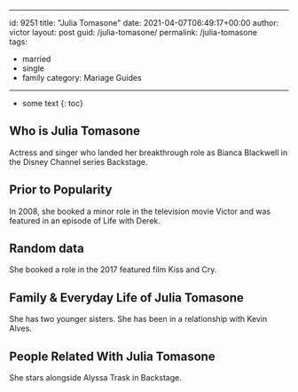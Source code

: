  ---
id: 9251
title: "Julia Tomasone"
date: 2021-04-07T06:49:17+00:00
author: victor
layout: post
guid: /julia-tomasone/
permalink: /julia-tomasone  
tags:
  - married
  - single
  - family
category: Mariage Guides
---

* some text
{: toc}

## Who is Julia Tomasone

Actress and singer who landed her breakthrough role as Bianca Blackwell in the Disney Channel series Backstage.

## Prior to Popularity

In 2008, she booked a minor role in the television movie Victor and was featured in an episode of Life with Derek.

## Random data

She booked a role in the 2017 featured film Kiss and Cry.

## Family & Everyday Life of Julia Tomasone

She has two younger sisters. She has been in a relationship with Kevin Alves.

## People Related With Julia Tomasone

She stars alongside Alyssa Trask in Backstage.
 